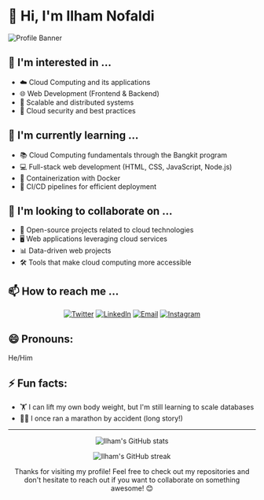# 👋 Hi, I'm Ilham Nofaldi

![Profile Banner](https://media.licdn.com/dms/image/v2/D5616AQFEeIJDLf4WpA/profile-displaybackgroundimage-shrink_350_1400/profile-displaybackgroundimage-shrink_350_1400/0/1727808978893?e=1736985600&v=beta&t=Uy95FN1sQ5oer-bbm6A1ag987AOcke1TnNaRDgZ_UfM)

## 👀 I'm interested in ...
- ☁️ Cloud Computing and its applications
- 🌐 Web Development (Frontend & Backend)
- 🚀 Scalable and distributed systems
- 🔐 Cloud security and best practices

## 🌱 I'm currently learning ...
- 📚 Cloud Computing fundamentals through the Bangkit program
- 💻 Full-stack web development (HTML, CSS, JavaScript, Node.js)
- 🐳 Containerization with Docker
- 🔧 CI/CD pipelines for efficient deployment

## 💞️ I'm looking to collaborate on ...
- 🌟 Open-source projects related to cloud technologies
- 🖥️ Web applications leveraging cloud services
- 📊 Data-driven web projects
- 🛠️ Tools that make cloud computing more accessible

## 📫 How to reach me ...
<p align="center">
  <a href="https://twitter.com/ilhamnofaldi"><img src="https://img.shields.io/badge/Twitter-1DA1F2?style=for-the-badge&logo=twitter&logoColor=white" alt="Twitter"></a>
  <a href="https://www.linkedin.com/in/ilhamnofaldi/"><img src="https://img.shields.io/badge/LinkedIn-0077B5?style=for-the-badge&logo=linkedin&logoColor=white" alt="LinkedIn"></a>
  <a href="mailto:ilhamnofaldi@gmail.com"><img src="https://img.shields.io/badge/Email-D14836?style=for-the-badge&logo=gmail&logoColor=white" alt="Email"></a>
  <a href="https://www.instagram.com/ilhamnofaldi/"><img src="https://img.shields.io/badge/instagram-D14836?style=for-the-badge&logo=instagram&logoColor=white" alt="Instagram"></a>
</p>

## 😄 Pronouns:
He/Him

## ⚡ Fun facts:
- 🏋️ I can lift my own body weight, but I'm still learning to scale databases
- 🏃‍♂️ I once ran a marathon by accident (long story!)

---

<p align="center">
  <img src="https://github-readme-stats.vercel.app/api?username=ilhamnof&show_icons=true&theme=radical" alt="Ilham's GitHub stats">
</p>

<p align="center">
  <img src="https://github-readme-streak-stats.herokuapp.com/?user=ilhamnof&theme=dark" alt="Ilham's GitHub streak">
</p>

<p align="center">
  Thanks for visiting my profile! Feel free to check out my repositories and don't hesitate to reach out if you want to collaborate on something awesome! 😊
</p>

